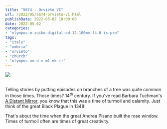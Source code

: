 ```yaml
---
title: "5674 - Orvieto VI"
url: /2022/05/5674-orvieto-vi.html
publishDate: 2022-05-02 18:00:00
date: 2022-05-02
categories:
- "olympus-m-zuiko-digital-ed-12-100mm-f4-0-is-pro"
tags:
- "italy"
- "umbria"
- "orvieto"
- "church"
- "olympus-om-d-e-m1-mk-ii"
---
```

<div class="container">
<div class="center"><a target="_blank" href="https://d25zfm9zpd7gm5.cloudfront.net/1200x1200/2019/20190905_120314_lr.jpg"><img class="webfeedsFeaturedVisual" src="https://d25zfm9zpd7gm5.cloudfront.net/0600x0600/2019/20190905_120314_lr.jpg" /></a></div>
</div>
<br />

Telling stories by putting episodes on branches of a tree
was quite common in those times. Those times?
14<sup>th</sup> century. If you've read Barbara Tuchman's [A
Distant
Mirror](https://en.wikipedia.org/wiki/A_Distant_Mirror), you
know that this was a time of turmoil and calamity. Just
think of the great Black Plague in 1348! 

That's about the time when the great Andrea Pisano built the
rose window. Times of turmoil often are times of great
creativity.
